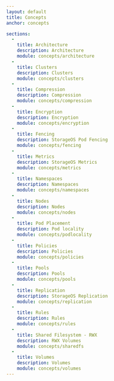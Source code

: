 ```yaml
---
layout: default
title: Concepts
anchor: concepts

sections:
  -
    title: Architecture
    description: Architecture
    module: concepts/architecture
  -
    title: Clusters
    description: Clusters
    module: concepts/clusters
  -
    title: Compression
    description: Compression
    module: concepts/compression
  -
    title: Encryption
    description: Encryption
    module: concepts/encryption
  -
    title: Fencing
    description: StorageOS Pod Fencing
    module: concepts/fencing
  -
    title: Metrics
    description: StorageOS Metrics
    module: concepts/metrics
  -
    title: Namespaces
    description: Namespaces
    module: concepts/namespaces
  -
    title: Nodes
    description: Nodes
    module: concepts/nodes
  -
    title: Pod Placement
    description: Pod locality
    module: concepts/podlocality
  -
    title: Policies
    description: Policies
    module: concepts/policies
  -
    title: Pools
    description: Pools
    module: concepts/pools
  -
    title: Replication
    description: StorageOS Replication
    module: concepts/replication
  -
    title: Rules
    description: Rules
    module: concepts/rules
  -
    title: Shared Filesystem - RWX
    description: RWX Volumes
    module: concepts/sharedfs
  -
    title: Volumes
    description: Volumes
    module: concepts/volumes
---
```

